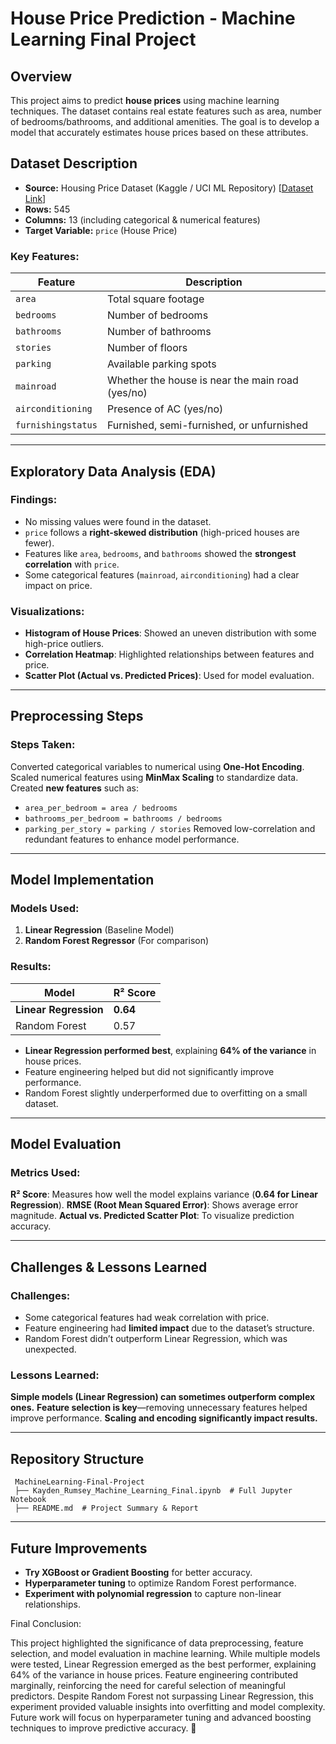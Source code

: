 # House Price Prediction - Machine Learning Final Project

## Overview

This project aims to predict **house prices** using machine learning techniques. The dataset contains real estate features such as area, number of bedrooms/bathrooms, and additional amenities. The goal is to develop a model that accurately estimates house prices based on these attributes.

## Dataset Description

- **Source:** Housing Price Dataset (Kaggle / UCI ML Repository) [[Dataset Link](https://www.kaggle.com/datasets/saurabhbadole/housing-price-data?resource=download)]
- **Rows:** 545
- **Columns:** 13 (including categorical & numerical features)
- **Target Variable:** `price` (House Price)

### **Key Features:**

| Feature            | Description                                      |
| ------------------ | ------------------------------------------------ |
| `area`             | Total square footage                             |
| `bedrooms`         | Number of bedrooms                               |
| `bathrooms`        | Number of bathrooms                              |
| `stories`          | Number of floors                                 |
| `parking`          | Available parking spots                          |
| `mainroad`         | Whether the house is near the main road (yes/no) |
| `airconditioning`  | Presence of AC (yes/no)                          |
| `furnishingstatus` | Furnished, semi-furnished, or unfurnished        |

---

## Exploratory Data Analysis (EDA)

### **Findings:**

- No missing values were found in the dataset.
- `price` follows a **right-skewed distribution** (high-priced houses are fewer).
- Features like `area`, `bedrooms`, and `bathrooms` showed the **strongest correlation** with `price`.
- Some categorical features (`mainroad`, `airconditioning`) had a clear impact on price.

### **Visualizations:**

- **Histogram of House Prices**: Showed an uneven distribution with some high-price outliers.
- **Correlation Heatmap**: Highlighted relationships between features and price.
- **Scatter Plot (Actual vs. Predicted Prices)**: Used for model evaluation.

---

## Preprocessing Steps

### **Steps Taken:**

 Converted categorical variables to numerical using **One-Hot Encoding**.
 Scaled numerical features using **MinMax Scaling** to standardize data.
 Created **new features** such as:

- `area_per_bedroom = area / bedrooms`
- `bathrooms_per_bedroom = bathrooms / bedrooms`
- `parking_per_story = parking / stories`
   Removed low-correlation and redundant features to enhance model performance.

---

## Model Implementation

### **Models Used:**

1. **Linear Regression** (Baseline Model)
2. **Random Forest Regressor** (For comparison)

### **Results:**

| Model                 | R² Score |
| --------------------- | -------- |
| **Linear Regression** | **0.64** |
| Random Forest         | 0.57     |

- **Linear Regression performed best**, explaining **64% of the variance** in house prices.
- Feature engineering helped but did not significantly improve performance.
- Random Forest slightly underperformed due to overfitting on a small dataset.

---

## Model Evaluation

### **Metrics Used:**

 **R² Score**: Measures how well the model explains variance (**0.64 for Linear Regression**).
 **RMSE (Root Mean Squared Error)**: Shows average error magnitude.
 **Actual vs. Predicted Scatter Plot**: To visualize prediction accuracy.

---

## Challenges & Lessons Learned

### **Challenges:**

- Some categorical features had weak correlation with price.
- Feature engineering had **limited impact** due to the dataset’s structure.
- Random Forest didn’t outperform Linear Regression, which was unexpected.

### **Lessons Learned:**

 **Simple models (Linear Regression) can sometimes outperform complex ones.**
 **Feature selection is key**—removing unnecessary features helped improve performance.
 **Scaling and encoding significantly impact results.**

---

## Repository Structure

```
 MachineLearning-Final-Project
 ├── Kayden_Rumsey_Machine_Learning_Final.ipynb  # Full Jupyter Notebook
 ├── README.md  # Project Summary & Report
```

---

## Future Improvements

- **Try XGBoost or Gradient Boosting** for better accuracy.
- **Hyperparameter tuning** to optimize Random Forest performance.
- **Experiment with polynomial regression** to capture non-linear relationships.

 Final Conclusion:

This project highlighted the significance of data preprocessing, feature selection, and model evaluation in machine learning. While multiple models were tested, Linear Regression emerged as the best performer, explaining 64% of the variance in house prices. Feature engineering contributed marginally, reinforcing the need for careful selection of meaningful predictors. Despite Random Forest not surpassing Linear Regression, this experiment provided valuable insights into overfitting and model complexity. Future work will focus on hyperparameter tuning and advanced boosting techniques to improve predictive accuracy. 🚀

